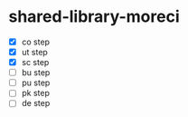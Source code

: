 # shared-library-moreci

- [x] co step
- [x] ut step
- [x] sc step
- [ ] bu step
- [ ] pu step
- [ ] pk step
- [ ] de step